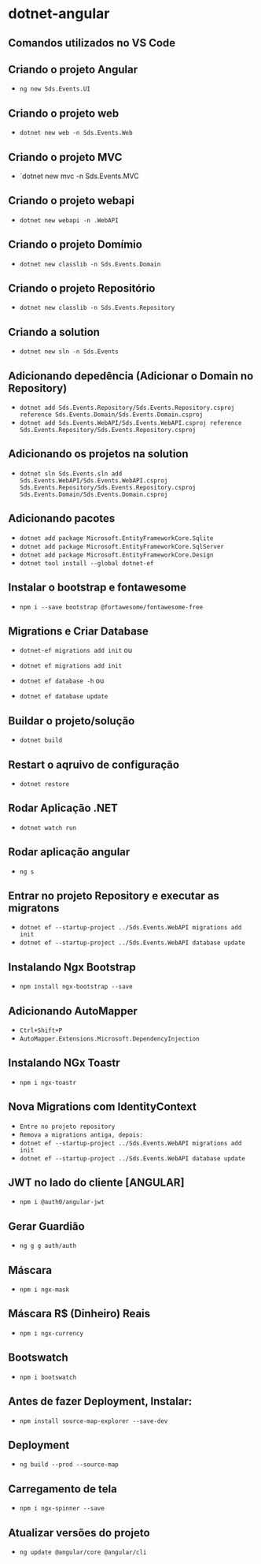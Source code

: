 # dotnet-angular

## Comandos utilizados no VS Code

## Criando o projeto Angular

* `ng new Sds.Events.UI`

## Criando o projeto web

* `dotnet new web -n Sds.Events.Web`

## Criando o projeto MVC

* `dotnet new mvc -n Sds.Events.MVC

## Criando o projeto webapi

* `dotnet new webapi -n .WebAPI`

## Criando o projeto Domímio

* `dotnet new classlib -n Sds.Events.Domain`

## Criando o projeto Repositório

* `dotnet new classlib -n Sds.Events.Repository`

## Criando a solution

* `dotnet new sln -n Sds.Events`

## Adicionando depedência (Adicionar o Domain no Repository)

* `dotnet add Sds.Events.Repository/Sds.Events.Repository.csproj reference Sds.Events.Domain/Sds.Events.Domain.csproj`
* `dotnet add Sds.Events.WebAPI/Sds.Events.WebAPI.csproj reference Sds.Events.Repository/Sds.Events.Repository.csproj`

## Adicionando os projetos na solution

* `dotnet sln Sds.Events.sln add Sds.Events.WebAPI/Sds.Events.WebAPI.csproj Sds.Events.Repository/Sds.Events.Repository.csproj Sds.Events.Domain/Sds.Events.Domain.csproj`

## Adicionando pacotes

* `dotnet add package Microsoft.EntityFrameworkCore.Sqlite`
* `dotnet add package Microsoft.EntityFrameworkCore.SqlServer`
* `dotnet add package Microsoft.EntityFrameworkCore.Design`
* `dotnet tool install --global dotnet-ef`

## Instalar o bootstrap e fontawesome

* `npm i --save bootstrap @fortawesome/fontawesome-free`

## Migrations e Criar Database

* `dotnet-ef migrations add init`
    ou
* `dotnet ef migrations add init`

* `dotnet ef database -h`
    ou
* `dotnet ef database update`

## Buildar o projeto/solução

* `dotnet build`

## Restart o aqruivo de configuração

* `dotnet restore`

## Rodar Aplicação .NET

* `dotnet watch run`

## Rodar aplicação angular

* `ng s`

## Entrar no projeto Repository e executar as migratons

* `dotnet ef --startup-project ../Sds.Events.WebAPI migrations add init`
* `dotnet ef --startup-project ../Sds.Events.WebAPI database update`

## Instalando Ngx Bootstrap

* `npm install ngx-bootstrap --save`

## Adicionando AutoMapper

* `Ctrl+Shift+P`
* `AutoMapper.Extensions.Microsoft.DependencyInjection`

## Instalando NGx Toastr

* `npm i ngx-toastr`

## Nova Migrations com IdentityContext

* `Entre no projeto repository`
* `Remova a migrations antiga, depois:`
* `dotnet ef --startup-project ../Sds.Events.WebAPI migrations add init`
* `dotnet ef --startup-project ../Sds.Events.WebAPI database update`

## JWT no lado do cliente [ANGULAR]
 * `npm i @auth0/angular-jwt`

## Gerar Guardião
* `ng g g auth/auth`

## Máscara
* `npm i ngx-mask`

## Máscara R$ (Dinheiro) Reais
* `npm i ngx-currency`

## Bootswatch
* `npm i bootswatch`

## Antes de fazer Deployment, Instalar:
* `npm install source-map-explorer --save-dev`
## Deployment
* `ng build --prod --source-map`

## Carregamento de tela
* `npm i ngx-spinner --save`

## Atualizar versões do projeto
* `ng update @angular/core @angular/cli`
